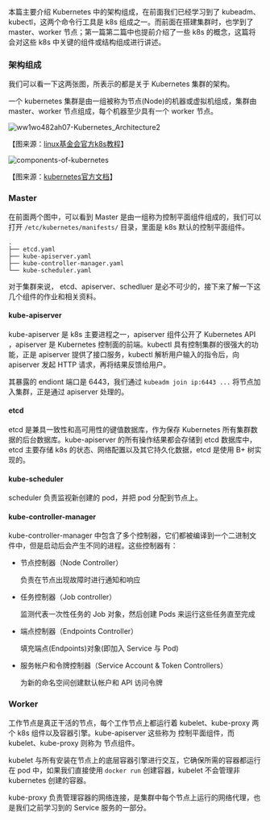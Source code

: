 本篇主要介绍 Kubernetes 中的架构组成，在前面我们已经学习到了 kubeadm、kubectl，这两个命令行工具是 k8s 组成之一。而前面在搭建集群时，也学到了 master、worker 节点；第一篇第二篇中也提前介绍了一些 k8s 的概念，这篇将会对这些 k8s 中关键的组件或结构组成进行讲述。



### 架构组成

我们可以看一下这两张图，所表示的都是关于 Kubernetes 集群的架构。

一个 kubernetes 集群是由一组被称为节点(Node)的机器或虚拟机组成，集群由 master、worker 节点组成，每个机器至少具有一个 worker 节点。

![ww1wo482ah07-Kubernetes_Architecture2](H:\文章\k8s\images9\ww1wo482ah07-Kubernetes_Architecture2.png)

【图来源：[linux基金会官方k8s教程](https://linuxfoundation.org/)】

![components-of-kubernetes](H:\文章\k8s\images9\components-of-kubernetes.svg)

【图来源：[kubernetes官方文档](https://kubernetes.io/zh/docs/concepts/overview/components/#kube-apiserver)】



### Master

在前面两个图中，可以看到 Master 是由一组称为控制平面组件组成的，我们可以打开 `/etc/kubernetes/manifests/` 目录，里面是 k8s 默认的控制平面组件。

```shell
.
├── etcd.yaml
├── kube-apiserver.yaml
├── kube-controller-manager.yaml
└── kube-scheduler.yaml
```

对于集群来说， etcd、apiserver、schedluer 是必不可少的，接下来了解一下这几个组件的作业和相关资料。



#### kube-apiserver

kube-apiserver 是 k8s 主要进程之一，apiserver 组件公开了 Kubernetes  API ，apiserver 是 Kubernetes 控制面的前端。kubectl 具有控制集群的很强大的功能，正是 apiserver 提供了接口服务，kubectl 解析用户输入的指令后，向 apiserver 发起 HTTP 请求，再将结果反馈给用户。

其暴露的 endiont 端口是 6443，我们通过 `kubeadm join ip:6443 ...` 将节点加入集群，正是通过 apiserver 处理的。 



#### etcd

etcd 是兼具一致性和高可用性的键值数据库，作为保存 Kubernetes 所有集群数据的后台数据库。kube-apiserver 的所有操作结果都会存储到 etcd 数据库中，etcd 主要存储 k8s 的状态、网络配置以及其它持久化数据，etcd 是使用 B+ 树实现的。



#### kube-scheduler

scheduler 负责监视新创建的 pod，并把 pod 分配到节点上。



#### kube-controller-manager

kube-controller-manager 中包含了多个控制器，它们都被编译到一个二进制文件中，但是启动后会产生不同的进程。这些控制器有：

- 节点控制器（Node Controller）

  负责在节点出现故障时进行通知和响应

- 任务控制器（Job controller）

  监测代表一次性任务的 Job 对象，然后创建 Pods 来运行这些任务直至完成

- 端点控制器（Endpoints Controller）

  填充端点(Endpoints)对象(即加入 Service 与 Pod)

- 服务帐户和令牌控制器（Service Account & Token Controllers）

  为新的命名空间创建默认帐户和 API 访问令牌



### Worker

工作节点是真正干活的节点，每个工作节点上都运行着 kubelet、kube-proxy 两个 k8s 组件以及容器引擎。kube-apiserver 这些称为 控制平面组件，而 kubelet、kube-proxy 则称为 节点组件。

kubelet 与所有安装在节点上的底层容器引擎进行交互，它确保所需的容器都运行在 pod 中，如果我们直接使用 `docker run` 创建容器，kubelet 不会管理非 kubernetes 创建的容器。

kube-proxy 负责管理容器的网络连接，是集群中每个节点上运行的网络代理，也是我们之前学习到的 Service 服务的一部分。

